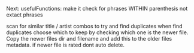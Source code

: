 Next: 
usefulFunctions: make it check for phrases WITHIN parenthesis not extact phrases

scan for similar title / artist combos to try and find duplicates
when find duplicates choose which to keep by checking which one is the newer file. Copy the newer files dir and filename and add this to the older files metadata. if newer file is rated dont auto delete.



